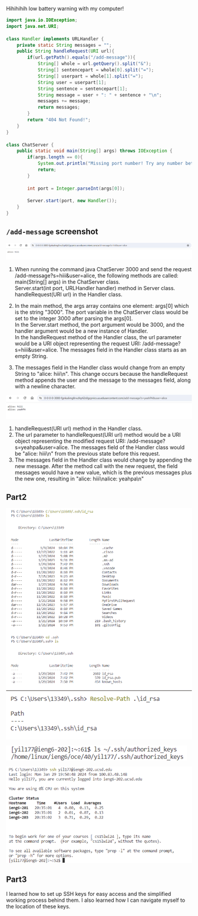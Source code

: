 Hihihihih low battery warning with my computer!

```java
import java.io.IOException;
import java.net.URI;

class Handler implements URLHandler {
    private static String messages = "";
    public String handleRequest(URI url){
        if(url.getPath().equals("/add-message")){
            String[] whole = url.getQuery().split("&");
            String[] sentencepart = whole[0].split("=");
            String[] userpart = whole[1].split("=");
            String user = userpart[1];
            String sentence = sentencepart[1];
            String message = user + ": " + sentence + "\n";
            messages += message;
            return messages;
        }
        return "404 Not Found!";
    }
}

class ChatServer {
    public static void main(String[] args) throws IOException {
        if(args.length == 0){
            System.out.println("Missing port number! Try any number between 1024 to 49151");
            return;
        }

        int port = Integer.parseInt(args[0]);

        Server.start(port, new Handler());
    }
}
```

## `/add-message` screenshot
![Image](add1.png)
1. When running the command java ChatServer 3000 and send the request /add-message?s=hiii&user=alice, the following methods are called:
main(String[] args) in the ChatServer class.  
Server.start(int port, URLHandler handler) method in Server class.
handleRequest(URI url) in the Handler class.  

2. In the main method, the args array contains one element: args[0] which is the string "3000". The port variable in the ChatServer class would be set to the integer 3000 after parsing the args[0].     
In the Server.start method, the port argument would be 3000, and the handler argument would be a new instance of Handler.     
In the handleRequest method of the Handler class, the url parameter would be a URI object representing the request URI: /add-message?s=hiii&user=alice.
The messages field in the Handler class starts as an empty String.

3. The messages field in the Handler class would change from an empty String to "alice: hiii\n". This change occurs because the handleRequest method appends the user and the message to the messages field, along with a newline character.
   
![Image](add2.png)
1. handleRequest(URI url) method in the Handler class.  
2. The url parameter to handleRequest(URI url) method would be a URI object representing the modified request URI: /add-message?s=yeahpa&user=alice.
The messages field of the Handler class would be "alice: hiii\n" from the previous state before this request.
3. The messages field in the Handler class would change by appending the new message. After the method call with the new request, the field messages would have a new value, which is the previous messages plus the new one, resulting in "alice: hiii\nalice: yeahpa\n"


## Part2
![Image](ls1.png)
![Image](ls1cont.png)

![Image](ls2revise.png)

![Image](ls3.png)



## Part3
I learned how to set up SSH keys for easy access and the simplified working process behind them. I also learned how I can navigate myself to the location of these keys.



   












